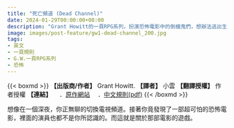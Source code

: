 ```yaml
---
title: "死亡頻道 (Dead Channel)"
date: 2024-01-29T00:00:00+08:00
description: "Grant Howitt的一頁RPG系列，扮演恐怖電影中的倒楣鬼們，想辦法逃出生天！"
image: images/post-feature/gw1-dead-channel_200.jpg
tags:
- 英文
- 一頁規則
- G.W.一頁RPG系列
- 恐怖
---
```

{{< boxmd >}}
**【出版商/作者】** Grant Howitt.
**【譯者】** 小雲
**【翻譯授權】** 作者授權
**【連結】**
　．[原作網站](https://gshowitt.itch.io/dead-channel)
　．[中文規則(pdf)](/Free-Open-TRPG-Translation/gallery/ruledoc/gw1-dead-channel.pdf)
{{< /boxmd >}}

想像在一個深夜，你正無聊的切換電視頻道。接著你竟發現了一部超可怕的恐怖電影，裡面的演員也都不是你所認識的。而這就是關於那部電影的遊戲。
